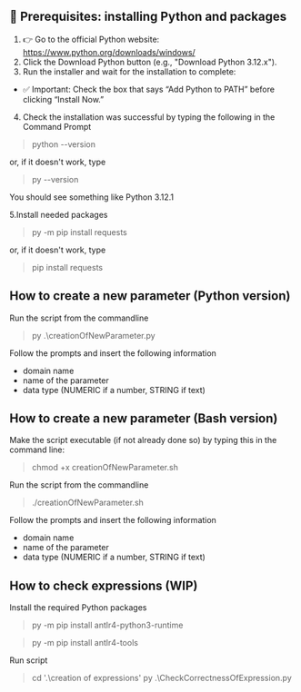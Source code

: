 🐍 Prerequisites: installing Python and packages
-------------

1. 👉 Go to the official Python website: https://www.python.org/downloads/windows/
2. Click the Download Python button (e.g., "Download Python 3.12.x").
3. Run the installer and wait for the installation to complete:
- ✅ Important: Check the box that says “Add Python to PATH” before clicking “Install Now.”
4. Check the installation was successful by typing the following in the Command Prompt
> python --version

or, if it doesn't work, type

> py --version

You should see something like Python 3.12.1

5.Install needed packages
> py -m pip install requests

or, if it doesn't work, type

> pip install requests



How to create a new parameter (Python version)
----------------------------

Run the script from the commandline
> py .\creationOfNewParameter.py

Follow the prompts and insert the following information
- domain name
- name of the parameter
- data type (NUMERIC if a number, STRING if text)


How to create a new parameter (Bash version)
----------------------------
Make the script executable (if not already done so) by typing this in the command line:
> chmod +x creationOfNewParameter.sh

Run the script from the commandline
> ./creationOfNewParameter.sh

Follow the prompts and insert the following information
- domain name
- name of the parameter
- data type (NUMERIC if a number, STRING if text)


How to check expressions (WIP)
-----------------------

Install the required Python packages
> py -m pip install antlr4-python3-runtime

> py -m pip install antlr4-tools

Run script
> cd '.\creation of expressions\'
> py .\CheckCorrectnessOfExpression.py

